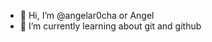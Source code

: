 - 👋 Hi, I’m @angelar0cha or Angel 
- 🌱 I’m currently learning about git and github

<!---
angelar0cha/angelar0cha is a ✨ special ✨ repository because its `README.md` (this file) appears on your GitHub profile.
You can click the Preview link to take a look at your changes.
--->
